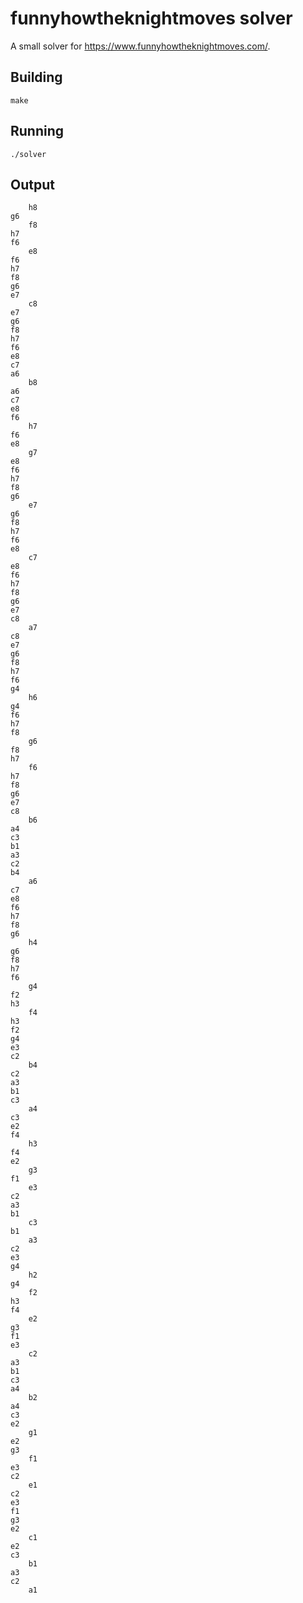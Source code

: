 # funnyhowtheknightmoves solver

A small solver for https://www.funnyhowtheknightmoves.com/.

## Building

``make``


## Running

``./solver``


## Output

```
	h8
g6
	f8
h7
f6
	e8
f6
h7
f8
g6
e7
	c8
e7
g6
f8
h7
f6
e8
c7
a6
	b8
a6
c7
e8
f6
	h7
f6
e8
	g7
e8
f6
h7
f8
g6
	e7
g6
f8
h7
f6
e8
	c7
e8
f6
h7
f8
g6
e7
c8
	a7
c8
e7
g6
f8
h7
f6
g4
	h6
g4
f6
h7
f8
	g6
f8
h7
	f6
h7
f8
g6
e7
c8
	b6
a4
c3
b1
a3
c2
b4
	a6
c7
e8
f6
h7
f8
g6
	h4
g6
f8
h7
f6
	g4
f2
h3
	f4
h3
f2
g4
e3
c2
	b4
c2
a3
b1
c3
	a4
c3
e2
f4
	h3
f4
e2
	g3
f1
	e3
c2
a3
b1
	c3
b1
	a3
c2
e3
g4
	h2
g4
	f2
h3
f4
	e2
g3
f1
e3
	c2
a3
b1
c3
a4
	b2
a4
c3
e2
	g1
e2
g3
	f1
e3
c2
	e1
c2
e3
f1
g3
e2
	c1
e2
c3
	b1
a3
c2
	a1
```
